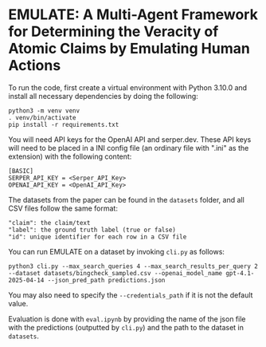 # EMULATE: A Multi-Agent Framework for Determining the Veracity of Atomic Claims by Emulating Human Actions

To run the code, first create a virtual environment with Python 3.10.0 and install all necessary dependencies by doing the following:
```
python3 -m venv venv
. venv/bin/activate
pip install -r requirements.txt
```

You will need API keys for the OpenAI API and serper.dev. These API keys will need to be placed in a INI config file (an ordinary file with ".ini" as the extension) with the following content:

```
[BASIC]
SERPER_API_KEY = <Serper_API_Key>
OPENAI_API_KEY = <OpenAI_API_Key>
```

The datasets from the paper can be found in the `datasets` folder, and all CSV files follow the same format: 
```
"claim": the claim/text
"label": the ground truth label (true or false)
"id": unique identifier for each row in a CSV file
```

You can run EMULATE on a dataset by invoking `cli.py` as follows:
```
python3 cli.py --max_search_queries 4 --max_search_results_per_query 2 --dataset datasets/bingcheck_sampled.csv --openai_model_name gpt-4.1-2025-04-14 --json_pred_path predictions.json
```
You may also need to specify the `--credentials_path` if it is not the default value.

Evaluation is done with `eval.ipynb` by providing the name of the json file with the predictions (outputted by `cli.py`) and the path to the dataset in `datasets`.
